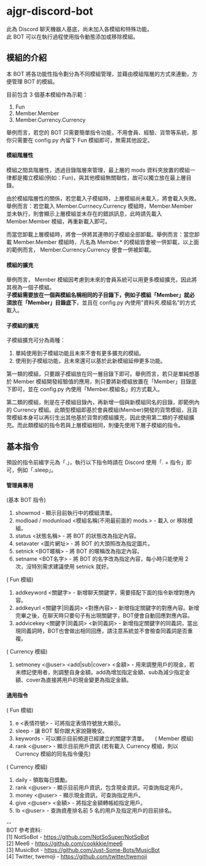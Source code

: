 # ajgr-discord-bot
  
此為 Discord 聊天機器人基底，尚未加入各模組和特殊功能。  
此 BOT 可以在執行過程使用指令動態添加或移除模組。  
  
## 模組的介紹
本 BOT 將各功能性指令劃分為不同模組管理，並藉由模組階層的方式來連動，方便管理 BOT 的模組。

目前包含 3 個基本模組作為示範：  
1. Fun  
2. Member.Member  
3. Member.Currency.Currency  

舉例而言，若您的 BOT 只需要簡單指令功能，不用會員、經驗、貨幣等系統，那你只需要在 config.py 內留下 Fun 模組即可，無需其他設定。

#### 模組階層性
模組之間具階層性，透過目錄階層來管理，最上層的 mods 資料夾放置的模組一律都是獨立模組(例如：Fun)，與其他模組無關聯性，故可以獨立放在最上層目錄。  
  
由於模組階層性的關係，若您載入子模組時，上層模組尚未載入，將會載入失敗。舉例而言：若您載入 Member.Currnecy.Currency 模組時，Member.Member 並未執行，則會顯示上層模組並未存在的錯誤訊息，此時請先載入 Member.Member 模組，再重新載入即可。  
  
而當您卸載上層模組時，將會一併將其連帶的子模組全部卸載。舉例而言：當您卸載 Member.Member 模組時，凡名為 Member.* 的模組皆會被一併卸載，以上面的範例而言， Member.Currency.Currency 便會一併被卸載。  
  
#### 模組的擴充
舉例而言， Member 模組因考慮到未來的會員系統可以用更多模組擴充，因此將其視為一個子模組。  
**子模組需要放在一個與模組名稱相同的子目錄下，例如子模組「Member」就必須放在「Member」目錄底下**，並且在 config.py 內使用"資料夾.模組名"的方式載入。
  
#### 子模組的擴充
子模組擴充可分為兩種：  
  
1. 單純使用到子模組功能且未來不會有更多擴充的模組。  
2. 使用到子模組功能，且未來還可以基於此新模組延伸更多功能。  
  
第一類的模組，只要跟子模組放在同一層目錄下即可。舉例而言，若只是單純想基於 Member 模組開發經驗值的應用，則只要將新模組放置在「Member」目錄底下即可，並在 config.py 內使用「Member.模組名」的方式載入。  
  
第二類的模組，則是在子模組目錄內，再新增一個與新模組同名的目錄，即範例內的 Currency 模組。此類型模組即基於會員模組(Member)開發的貨幣模組，且貨幣模組本身可以再衍生出其他基於貨幣的模組擴充，因此使用第二類的子模組擴充。而此類模組的指令若與上層模組相同，則優先使用下層子模組的指令。  
  
  
## 基本指令
預設的指令前綴字元為「.」，執行以下指令時請在 Discord 使用「. + 指令」即可，例如「.sleep」。  

#### 管理員專用
(基本 BOT 指令)  
1. showmod - 顯示目前執行中的模組清單。  
2. modload / modunload <模組名稱(不用最前面的 mods.> - 載入 or 移除模組。  
3. status <狀態名稱> - 將 BOT 的狀態改為指定內容。  
4. setavater <圖片網址> - 將 BOT 的大頭照改為指定圖片。  
5. setnick <BOT暱稱> - 將 BOT 的暱稱改為指定內容。  
6. setname <BOT名字> - 將 BOT 的名字改為指定內容，每小時只能使用 2 次，沒特別需求建議使用 setnick 就好。  
  
( Fun 模組)
1. addkeyword <關鍵字> - 新增聊天關鍵字，需要搭配下面的指令新增對應內容。  
2. addkeyurl <關鍵字|同義詞> <對應內容> - 新增指定關鍵字的對應內容。新增完畢之後，在聊天時只要句子有出現關鍵字，BOT便會自動回應對應內容。  
3. addvicekey <關鍵字|同義詞> <新同義詞> - 新增指定關鍵字的同義詞，當出現同義詞時，BOT也會做出相同回應，請注意系統並不會檢查同義詞是否重複。  
  
( Currency 模組)  
1. setmoney <@user> <add|sub|cover> <金額> - 用來調整用戶的現金，若未標記使用者，則調整自身金額。add為增加指定金額、sub為減少指定金額、cover為直接將用戶的現金變更為指定金額。  
  
#### 通用指令
( Fun 模組)  
1. e <表情符號> - 可將指定表情符號放大顯示。
2. sleep - 讓 BOT 幫你跟大家說聲晚安。  
3. keywords - 可以顯示目前頻道已經建立的關鍵字清單。  
  
( Member 模組)  
1. rank <@user> - 顯示目前用戶資訊 (若有載入 Currency 模組，則以 Currency 模組的同名指令優先)  
  
( Currency 模組)  
1. daily - 領取每日獎勵。  
2. rank <@user> - 顯示目前用戶資訊，包含現金資訊，可查詢指定用戶。  
3. money <@user> - 顯示現金資訊，可查詢指定用戶。  
4. give <@user> <金額> - 將指定金額轉帳給指定用戶。  
5. lb <@user> - 查詢資產排名前 5 名的用戶及指定用戶的目前排名。 
  
--  
BOT 參考資料:  
[1] NotSoBot - https://github.com/NotSoSuper/NotSoBot  
[2] Mee6 - https://github.com/cookkkie/mee6  
[3] MusicBot - https://github.com/Just-Some-Bots/MusicBot  
[4] Twitter, twemoji - https://github.com/twitter/twemoji
